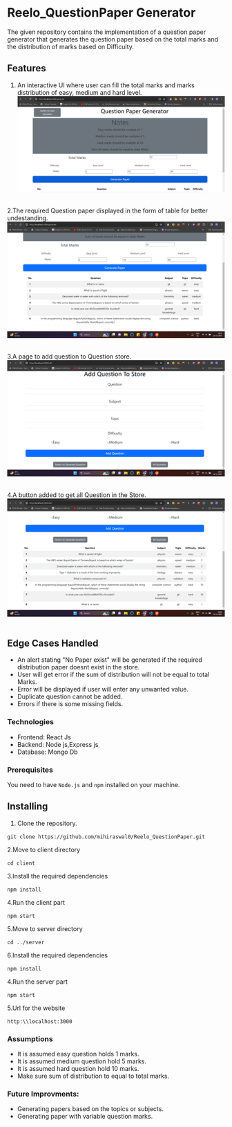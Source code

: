 # Reelo_QuestionPaper Generator

The given repository contains the implementation of a question paper generator that generates the question paper based on the total marks and the distribution of marks based on Difficulty.

## Features

1. An interactive UI where user can fill the total marks and marks distribution of easy, medium and hard level.
![Generate Paper UI](https://github.com/mihiraswal0/Reelo_QuestionPaper/blob/main/images/Screenshot%20(1156).png)
<br><br>

2.The required Question paper displayed in the form of table for better undestanding.
![paper table](https://github.com/mihiraswal0/Reelo_QuestionPaper/blob/main/images/Screenshot%20(1157).png)
<br><br>

3.A page to add question to Question store.
![add page](https://github.com/mihiraswal0/Reelo_QuestionPaper/blob/main/images/Screenshot%20(1158).png)
<br><br>

4.A button added to get all Question in the Store.
![all question](https://github.com/mihiraswal0/Reelo_QuestionPaper/blob/main/images/Screenshot%20(1159).png)
<br><br>

## Edge Cases Handled

- An alert stating "No Paper exist" will be generated if the required  distribution paper doesnt exist in the store.
- User will get error if the sum of distribution will not be equal to total Marks.
- Error will be displayed if user will enter any unwanted value.
- Duplicate question cannot be added.
- Errors if there is some missing fields.

### Technologies
- Frontend: React Js
- Backend: Node js,Express js
- Database: Mongo Db
### Prerequisites

You need to have `Node.js` and `npm` installed on your machine.

## Installing

1. Clone the repository.
```
git clone https://github.com/mihiraswal0/Reelo_QuestionPaper.git
```
2.Move to client directory
```
cd client
```
3.Install the required dependencies
```
npm install
```
4.Run the client part
```
npm start
```
5.Move to server directory
```
cd ../server
```
6.Install the required dependencies
```
npm install
```
4.Run the server part
```
npm start
```
5.Url for the website
```
http:\\localhost:3000
```
### Assumptions
- It is assumed easy question holds 1 marks.
- It is assumed medium question hold 5 marks.
- It is assumed hard question hold 10 marks.
- Make sure sum of distribution to equal to total marks.

### Future Improvments:
- Generating papers based on the topics or subjects.
- Generating paper with variable question marks.





